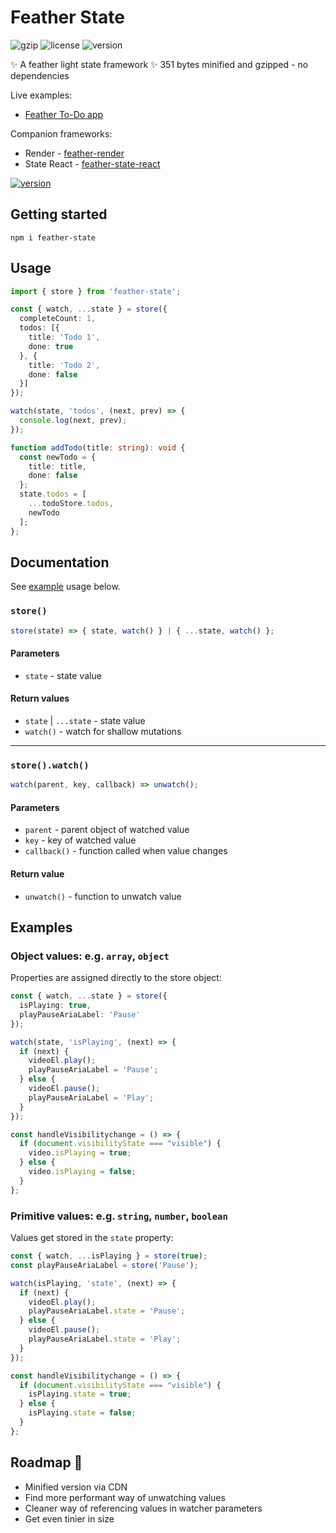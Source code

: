 # Feather State
![gzip](https://img.shields.io/badge/gzip-351_bytes-green)
![license](https://img.shields.io/badge/license-ISC-blue)
![version](https://img.shields.io/badge/npm-v1.1.1-blue)

✨ A feather light state framework ✨ 351 bytes minified and gzipped - no dependencies

Live examples:
- [Feather To-Do app](https://codesandbox.io/p/devbox/feather-to-do-app-k5ss8j)

Companion frameworks:
- Render - [feather-render](https://www.npmjs.com/package/feather-render)
- State React - [feather-state-react](https://www.npmjs.com/package/feather-state-react)

[![version](https://img.shields.io/badge/Buy_me_a_coffee%3F_❤️-724e2c)](https://www.paypal.com/paypalme/featherframework)

## Getting started
```
npm i feather-state
```

## Usage
```typescript
import { store } from 'feather-state';

const { watch, ...state } = store({
  completeCount: 1,
  todos: [{
    title: 'Todo 1',
    done: true
  }, {
    title: 'Todo 2',
    done: false
  }]
});

watch(state, 'todos', (next, prev) => {
  console.log(next, prev);
});

function addTodo(title: string): void {
  const newTodo = {
    title: title,
    done: false
  };
  state.todos = [
    ...todoStore.todos,
    newTodo
  ];
};
```

## Documentation
See [example](##Examples) usage below.

### `store()`
```typescript
store(state) => { state, watch() } | { ...state, watch() };
```
#### Parameters
- `state` - state value

#### Return values
- `state` | `...state` - state value
- `watch()` - watch for shallow mutations

---

### `store().watch()`
```typescript
watch(parent, key, callback) => unwatch();
```
#### Parameters
- `parent` - parent object of watched value
- `key` - key of watched value
- `callback()` - function called when value changes

#### Return value
- `unwatch()` - function to unwatch value

## Examples
### Object values: e.g. `array`, `object`
Properties are assigned directly to the store object:

```typescript
const { watch, ...state } = store({
  isPlaying: true,
  playPauseAriaLabel: 'Pause'
});

watch(state, 'isPlaying', (next) => {
  if (next) {
    videoEl.play();
    playPauseAriaLabel = 'Pause';
  } else {
    videoEl.pause();
    playPauseAriaLabel = 'Play';
  }
});

const handleVisibilitychange = () => {
  if (document.visibilityState === "visible") {
    video.isPlaying = true;
  } else {
    video.isPlaying = false;
  }
};
```

### Primitive values: e.g. `string`, `number`, `boolean`
Values get stored in the `state` property:

```typescript
const { watch, ...isPlaying } = store(true);
const playPauseAriaLabel = store('Pause');

watch(isPlaying, 'state', (next) => {
  if (next) {
    videoEl.play();
    playPauseAriaLabel.state = 'Pause';
  } else {
    videoEl.pause();
    playPauseAriaLabel.state = 'Play';
  }
});

const handleVisibilitychange = () => {
  if (document.visibilityState === "visible") {
    isPlaying.state = true;
  } else {
    isPlaying.state = false;
  }
};
```

## Roadmap 🚀
- Minified version via CDN
- Find more performant way of unwatching values
- Cleaner way of referencing values in watcher parameters
- Get even tinier in size
